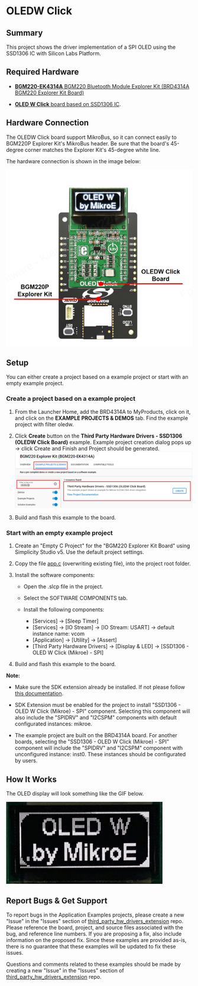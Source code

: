 # OLEDW Click #

## Summary ##

This project shows the driver implementation of a SPI OLED using the SSD1306 IC with Silicon Labs Platform.

## Required Hardware ##

- [**BGM220-EK4314A** BGM220 Bluetooth Module Explorer Kit (BRD4314A BGM220 Explorer Kit Board)](https://www.silabs.com/development-tools/wireless/bluetooth/bgm220-explorer-kit)

- [**OLED W Click** board based on SSD1306 IC](https://www.mikroe.com/oled-w-click).

## Hardware Connection ##

The OLEDW Click board support MikroBus, so it can connect easily to BGM220P Explorer Kit's MikroBus header. Be sure that the board's 45-degree corner matches the Explorer Kit's 45-degree white line.

The hardware connection is shown in the image below:

![board](hardware_connection.png "Hardware connection")

## Setup ##

You can either create a project based on a example project or start with an empty example project.

### Create a project based on a example project ###

1. From the Launcher Home, add the BRD4314A to MyProducts, click on it, and click on the **EXAMPLE PROJECTS & DEMOS** tab. Find the example project with filter oledw.

2. Click **Create** button on the **Third Party Hardware Drivers - SSD1306 (OLEDW Click Board)** example. Example project creation dialog pops up -> click Create and Finish and Project should be generated.
![Create_example](create_example.png)

3. Build and flash this example to the board.

### Start with an empty example project ###

1. Create an "Empty C Project" for the "BGM220 Explorer Kit Board" using Simplicity Studio v5. Use the default project settings.

2. Copy the file [app.c](https://github.com/SiliconLabs/third_party_hw_drivers_extension/tree/master/app/example/mikroe_oledw_ssd1306) (overwriting existing file), into the project root folder.

3. Install the software components:

    - Open the .slcp file in the project.

    - Select the SOFTWARE COMPONENTS tab.

    - Install the following components:

        - [Services] → [Sleep Timer]
        - [Services] → [IO Stream] → [IO Stream: USART] → default instance name: vcom
        - [Application] → [Utility] → [Assert]
        - [Third Party Hardware Drivers] → [Display & LED] → [SSD1306 - OLED W Click (Mikroe) - SPI]

4. Build and flash this example to the board.

**Note:**

- Make sure the SDK extension already be installed. If not please follow [this documentation](https://github.com/SiliconLabs/third_party_hw_drivers_extension/blob/master/README.md).

- SDK Extension must be enabled for the project to install "SSD1306 - OLED W Click (Mikroe) - SPI" component. Selecting this component will also include the "SPIDRV" and "I2CSPM" components with default configurated instances: mikroe.

- The example project are built on the BRD4314A board. For another boards, selecting the "SSD1306 - OLED W Click (Mikroe) - SPI" component will include the "SPIDRV" and "I2CSPM" component with unconfigured instance: inst0. These instances should be configurated by users.

## How It Works ##

The OLED display will look something like the GIF below.

![logging_screen](testing_result.gif)

## Report Bugs & Get Support ##

To report bugs in the Application Examples projects, please create a new "Issue" in the "Issues" section of [third_party_hw_drivers_extension](https://github.com/SiliconLabs/third_party_hw_drivers_extension) repo. Please reference the board, project, and source files associated with the bug, and reference line numbers. If you are proposing a fix, also include information on the proposed fix. Since these examples are provided as-is, there is no guarantee that these examples will be updated to fix these issues.

Questions and comments related to these examples should be made by creating a new "Issue" in the "Issues" section of [third_party_hw_drivers_extension](https://github.com/SiliconLabs/third_party_hw_drivers_extension) repo.

